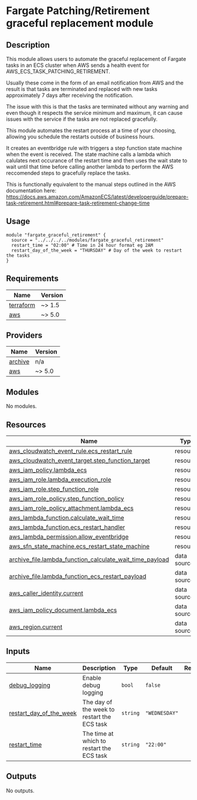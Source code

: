 # Fargate Patching/Retirement graceful replacement module

## Description

This module allows users to automate the graceful replacement of Fargate tasks in an ECS cluster when AWS
sends a health event for AWS_ECS_TASK_PATCHING_RETIREMENT.

Usually these come in the form of an email notification from AWS and the result is that tasks are
terminated and replaced with new tasks approximately 7 days after receiving the notification.

The issue with this is that the tasks are terminated without any warning and even though it respects the service
minimum and maximum, it can cause issues with the service if the tasks are not replaced gracefully.

This module automates the restart process at a time of your choosing, allowing you schedule the restarts outside of
business hours.

It creates an eventbridge rule with triggers a step function state machine when the event is received.
The state machine calls a lambda which calulates next occurance of the restart time
and then uses the wait state to wait until that time before calling another lambda to perform the AWS
reccomended steps to gracefully replace the tasks.

This is functionally equivalent to the manual steps outlined in the AWS documentation here:
https://docs.aws.amazon.com/AmazonECS/latest/developerguide/prepare-task-retirement.html#prepare-task-retirement-change-time

## Usage

```hcl
module "fargate_graceful_retirement" {
  source = "../../../../modules/fargate_graceful_retirement"
  restart_time = "02:00" # Time in 24 hour format eg 2AM
  restart_day_of_the_week = "THURSDAY" # Day of the week to restart the tasks
}
```


<!-- BEGIN_TF_DOCS -->
## Requirements

| Name | Version |
|------|---------|
| <a name="requirement_terraform"></a> [terraform](#requirement\_terraform) | ~> 1.5 |
| <a name="requirement_aws"></a> [aws](#requirement\_aws) | ~> 5.0 |

## Providers

| Name | Version |
|------|---------|
| <a name="provider_archive"></a> [archive](#provider\_archive) | n/a |
| <a name="provider_aws"></a> [aws](#provider\_aws) | ~> 5.0 |

## Modules

No modules.

## Resources

| Name | Type |
|------|------|
| [aws_cloudwatch_event_rule.ecs_restart_rule](https://registry.terraform.io/providers/hashicorp/aws/latest/docs/resources/cloudwatch_event_rule) | resource |
| [aws_cloudwatch_event_target.step_function_target](https://registry.terraform.io/providers/hashicorp/aws/latest/docs/resources/cloudwatch_event_target) | resource |
| [aws_iam_policy.lambda_ecs](https://registry.terraform.io/providers/hashicorp/aws/latest/docs/resources/iam_policy) | resource |
| [aws_iam_role.lambda_execution_role](https://registry.terraform.io/providers/hashicorp/aws/latest/docs/resources/iam_role) | resource |
| [aws_iam_role.step_function_role](https://registry.terraform.io/providers/hashicorp/aws/latest/docs/resources/iam_role) | resource |
| [aws_iam_role_policy.step_function_policy](https://registry.terraform.io/providers/hashicorp/aws/latest/docs/resources/iam_role_policy) | resource |
| [aws_iam_role_policy_attachment.lambda_ecs](https://registry.terraform.io/providers/hashicorp/aws/latest/docs/resources/iam_role_policy_attachment) | resource |
| [aws_lambda_function.calculate_wait_time](https://registry.terraform.io/providers/hashicorp/aws/latest/docs/resources/lambda_function) | resource |
| [aws_lambda_function.ecs_restart_handler](https://registry.terraform.io/providers/hashicorp/aws/latest/docs/resources/lambda_function) | resource |
| [aws_lambda_permission.allow_eventbridge](https://registry.terraform.io/providers/hashicorp/aws/latest/docs/resources/lambda_permission) | resource |
| [aws_sfn_state_machine.ecs_restart_state_machine](https://registry.terraform.io/providers/hashicorp/aws/latest/docs/resources/sfn_state_machine) | resource |
| [archive_file.lambda_function_calculate_wait_time_payload](https://registry.terraform.io/providers/hashicorp/archive/latest/docs/data-sources/file) | data source |
| [archive_file.lambda_function_ecs_restart_payload](https://registry.terraform.io/providers/hashicorp/archive/latest/docs/data-sources/file) | data source |
| [aws_caller_identity.current](https://registry.terraform.io/providers/hashicorp/aws/latest/docs/data-sources/caller_identity) | data source |
| [aws_iam_policy_document.lambda_ecs](https://registry.terraform.io/providers/hashicorp/aws/latest/docs/data-sources/iam_policy_document) | data source |
| [aws_region.current](https://registry.terraform.io/providers/hashicorp/aws/latest/docs/data-sources/region) | data source |

## Inputs

| Name | Description | Type | Default | Required |
|------|-------------|------|---------|:--------:|
| <a name="input_debug_logging"></a> [debug\_logging](#input\_debug\_logging) | Enable debug logging | `bool` | `false` | no |
| <a name="input_restart_day_of_the_week"></a> [restart\_day\_of\_the\_week](#input\_restart\_day\_of\_the\_week) | The day of the week to restart the ECS task | `string` | `"WEDNESDAY"` | no |
| <a name="input_restart_time"></a> [restart\_time](#input\_restart\_time) | The time at which to restart the ECS task | `string` | `"22:00"` | no |

## Outputs

No outputs.
<!-- END_TF_DOCS -->
